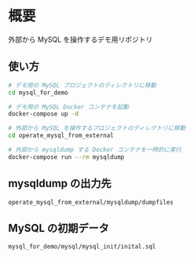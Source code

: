 # 概要

外部から MySQL を操作するデモ用リポジトリ

## 使い方

```bash
# デモ用の MySQL プロジェクトのディレクトリに移動
cd mysql_for_demo

# デモ用の MySQL Docker コンテナを起動
docker-compose up -d

# 外部から MySQL を操作するプロジェクトのディレクトリに移動
cd operate_mysql_from_external

# 外部から mysqldump する Docker コンテナを一時的に実行 
docker-compose run --rm mysqldump
```

## mysqldump の出力先

`operate_mysql_from_external/mysqldump/dumpfiles`

## MySQL の初期データ

`mysql_for_demo/mysql/mysql_init/inital.sql`